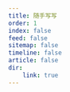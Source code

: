 ```yaml
---
title: 随手写写
order: 1
index: false
feed: false
sitemap: false
timeline: false
article: false
dir:
    link: true
---
```


<div class="catalog-display-container">
  <Catalog base='/articles/poems_and_songs/random/' />
</div>